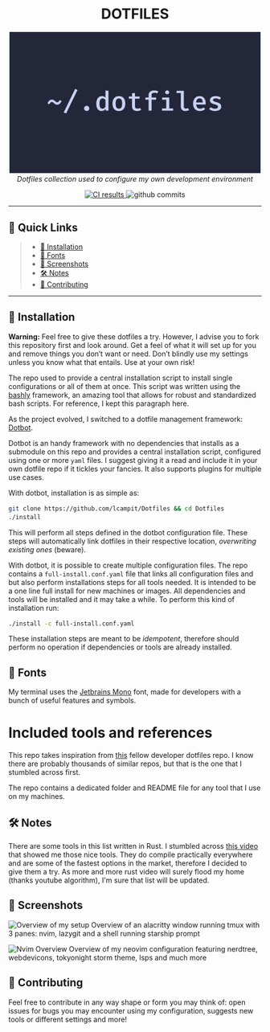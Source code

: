 
<h1 align="center">DOTFILES</h1>
<p align="center">
    <img src="./media/dotfiles.png" alt="Dotfiles Logo" width="500" /> <br/>
    <em>Dotfiles collection used to configure my own development environment</em>
</p>
<p align="center">
  <a href="https://dl.circleci.com/status-badge/redirect/gh/lcampit/Dotfiles/tree/main">
    <img src="https://dl.circleci.com/status-badge/img/gh/lcampit/Dotfiles/tree/main.svg?style=shield" alt="CI results">
  </a>
    <img src="https://img.shields.io/github/commit-activity/t/lcampit/Dotfiles?style=flat" alt="github commits">
</p>

---

## 🔗 Quick Links
> - [🚀 Installation](#-installation)
> - [🧩 Fonts](#-fonts)
> - [🌆 Screenshots](#-screenshots)
> - [🛠 Notes](#-notes)
> - [🤝 Contributing](#-contributing)

---

## 🚀 Installation

**Warning:** Feel free to give these dotfiles a try. However, I advise you to
fork this repository first and look around. Get a feel of what it will set up
for you and remove things you don’t want or need. Don’t blindly use my settings
unless you know what that entails. Use at your own risk!

The repo used to provide a central installation script to install
single configurations or all of them at once. This script was written using the
[bashly](https://bashly.dannyb.co/) framework, an amazing tool that allows for
robust and standardized bash scripts. For reference, I kept this paragraph
here.

As the project evolved, I switched to a dotfile management framework:
[Dotbot](https://github.com/anishathalye/dotbot).

Dotbot is an handy framework with no dependencies that installs as a
submodule on this repo and provides a central installation script, configured
using one or more `yaml` files. I suggest giving it a read and include it
in your own dotfile repo if it tickles your fancies. It also supports plugins
for multiple use cases.

With dotbot, installation is as simple as:

```bash
git clone https://github.com/lcampit/Dotfiles && cd Dotfiles
./install
```

This will perform all steps defined in the dotbot configuration file.
These steps will automatically link dotfiles in their respective location,
_overwriting existing ones_ (beware).

With dotbot, it is possible to create multiple configuration files. The repo
contains a `full-install.conf.yaml` file that links all configuration files and
but also perform installations steps for
all tools needed. It is intended to be a one line full install for new machines
or images. All dependencies and tools will be installed and it may take
a while. To perform this kind of installation run:

```bash
./install -c full-install.conf.yaml
```

These installation steps are meant to be _idempotent_, therefore should
perform no operation if dependencies or tools are already installed.

## 🧩 Fonts

My terminal uses the [Jetbrains Mono](https://www.jetbrains.com/lp/mono/) font,
made for developers with a bunch of useful features and symbols.

<!-- TOC --><a name="included-tools-and-references"></a>
# Included tools and references

This repo takes inspiration from [this](https://github.com/benmatselby/dotfiles)
fellow developer dotfiles repo. I know there are probably thousands of similar
repos, but that is the one that I stumbled across first.

The repo contains a dedicated folder and README file for any tool that I use on my machines.

## 🛠 Notes


There are some tools in this list written in Rust.
I stumbled across [this video](https://youtu.be/dFkGNe4oaKk)
that showed me those nice tools.
They do compile practically everywhere and are some of
the fastest options in the market,
therefore I decided to give them a try. As more and more rust video will surely
flood my home (thanks youtube algorithm), I'm sure that list will be updated.

## 🌆 Screenshots

![Overview of my setup](/../screenshots/images/OverviewSetup.png?raw=true "Setup Overview")
Overview of an alacritty window running tmux with 3 panes: nvim, lazygit and a
shell running starship prompt

![Nvim Overview](/../screenshots/images/NvimOverview.png?raw=true "Nvim overview")
Overview of my neovim configuration featuring nerdtree, webdevicons, tokyonight storm
theme, lsps and much more

## 🤝 Contributing
Feel free to contribute in any way shape or form you may think of: open issues
for bugs you may encounter using my configuration, suggests new tools or different settings
and more!
